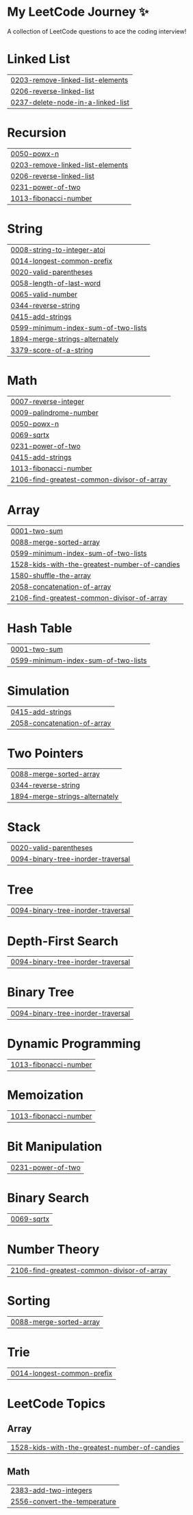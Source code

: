 # My LeetCode Journey ✨
A collection of LeetCode questions to ace the coding interview!


# Linked List
|  |
| ------- |
| [0203-remove-linked-list-elements](https://github.com/KrshnK/Leet/tree/master/0203-remove-linked-list-elements) |
| [0206-reverse-linked-list](https://github.com/KrshnK/Leet/tree/master/0206-reverse-linked-list) |
| [0237-delete-node-in-a-linked-list](https://github.com/KrshnK/Leet/tree/master/0237-delete-node-in-a-linked-list) |
# Recursion
|  |
| ------- |
| [0050-powx-n](https://github.com/KrshnK/Leet/tree/master/0050-powx-n) |
| [0203-remove-linked-list-elements](https://github.com/KrshnK/Leet/tree/master/0203-remove-linked-list-elements) |
| [0206-reverse-linked-list](https://github.com/KrshnK/Leet/tree/master/0206-reverse-linked-list) |
| [0231-power-of-two](https://github.com/KrshnK/Leet/tree/master/0231-power-of-two) |
| [1013-fibonacci-number](https://github.com/KrshnK/Leet/tree/master/1013-fibonacci-number) |
# String
|  |
| ------- |
| [0008-string-to-integer-atoi](https://github.com/KrshnK/Leet/tree/master/0008-string-to-integer-atoi) |
| [0014-longest-common-prefix](https://github.com/KrshnK/Leet/tree/master/0014-longest-common-prefix) |
| [0020-valid-parentheses](https://github.com/KrshnK/Leet/tree/master/0020-valid-parentheses) |
| [0058-length-of-last-word](https://github.com/KrshnK/Leet/tree/master/0058-length-of-last-word) |
| [0065-valid-number](https://github.com/KrshnK/Leet/tree/master/0065-valid-number) |
| [0344-reverse-string](https://github.com/KrshnK/Leet/tree/master/0344-reverse-string) |
| [0415-add-strings](https://github.com/KrshnK/Leet/tree/master/0415-add-strings) |
| [0599-minimum-index-sum-of-two-lists](https://github.com/KrshnK/Leet/tree/master/0599-minimum-index-sum-of-two-lists) |
| [1894-merge-strings-alternately](https://github.com/KrshnK/Leet/tree/master/1894-merge-strings-alternately) |
| [3379-score-of-a-string](https://github.com/KrshnK/Leet/tree/master/3379-score-of-a-string) |
# Math
|  |
| ------- |
| [0007-reverse-integer](https://github.com/KrshnK/Leet/tree/master/0007-reverse-integer) |
| [0009-palindrome-number](https://github.com/KrshnK/Leet/tree/master/0009-palindrome-number) |
| [0050-powx-n](https://github.com/KrshnK/Leet/tree/master/0050-powx-n) |
| [0069-sqrtx](https://github.com/KrshnK/Leet/tree/master/0069-sqrtx) |
| [0231-power-of-two](https://github.com/KrshnK/Leet/tree/master/0231-power-of-two) |
| [0415-add-strings](https://github.com/KrshnK/Leet/tree/master/0415-add-strings) |
| [1013-fibonacci-number](https://github.com/KrshnK/Leet/tree/master/1013-fibonacci-number) |
| [2106-find-greatest-common-divisor-of-array](https://github.com/KrshnK/Leet/tree/master/2106-find-greatest-common-divisor-of-array) |
# Array
|  |
| ------- |
| [0001-two-sum](https://github.com/KrshnK/Leet/tree/master/0001-two-sum) |
| [0088-merge-sorted-array](https://github.com/KrshnK/Leet/tree/master/0088-merge-sorted-array) |
| [0599-minimum-index-sum-of-two-lists](https://github.com/KrshnK/Leet/tree/master/0599-minimum-index-sum-of-two-lists) |
| [1528-kids-with-the-greatest-number-of-candies](https://github.com/KrshnK/Leet/tree/master/1528-kids-with-the-greatest-number-of-candies) |
| [1580-shuffle-the-array](https://github.com/KrshnK/Leet/tree/master/1580-shuffle-the-array) |
| [2058-concatenation-of-array](https://github.com/KrshnK/Leet/tree/master/2058-concatenation-of-array) |
| [2106-find-greatest-common-divisor-of-array](https://github.com/KrshnK/Leet/tree/master/2106-find-greatest-common-divisor-of-array) |
# Hash Table
|  |
| ------- |
| [0001-two-sum](https://github.com/KrshnK/Leet/tree/master/0001-two-sum) |
| [0599-minimum-index-sum-of-two-lists](https://github.com/KrshnK/Leet/tree/master/0599-minimum-index-sum-of-two-lists) |
# Simulation
|  |
| ------- |
| [0415-add-strings](https://github.com/KrshnK/Leet/tree/master/0415-add-strings) |
| [2058-concatenation-of-array](https://github.com/KrshnK/Leet/tree/master/2058-concatenation-of-array) |
# Two Pointers
|  |
| ------- |
| [0088-merge-sorted-array](https://github.com/KrshnK/Leet/tree/master/0088-merge-sorted-array) |
| [0344-reverse-string](https://github.com/KrshnK/Leet/tree/master/0344-reverse-string) |
| [1894-merge-strings-alternately](https://github.com/KrshnK/Leet/tree/master/1894-merge-strings-alternately) |
# Stack
|  |
| ------- |
| [0020-valid-parentheses](https://github.com/KrshnK/Leet/tree/master/0020-valid-parentheses) |
| [0094-binary-tree-inorder-traversal](https://github.com/KrshnK/Leet/tree/master/0094-binary-tree-inorder-traversal) |
# Tree
|  |
| ------- |
| [0094-binary-tree-inorder-traversal](https://github.com/KrshnK/Leet/tree/master/0094-binary-tree-inorder-traversal) |
# Depth-First Search
|  |
| ------- |
| [0094-binary-tree-inorder-traversal](https://github.com/KrshnK/Leet/tree/master/0094-binary-tree-inorder-traversal) |
# Binary Tree
|  |
| ------- |
| [0094-binary-tree-inorder-traversal](https://github.com/KrshnK/Leet/tree/master/0094-binary-tree-inorder-traversal) |
# Dynamic Programming
|  |
| ------- |
| [1013-fibonacci-number](https://github.com/KrshnK/Leet/tree/master/1013-fibonacci-number) |
# Memoization
|  |
| ------- |
| [1013-fibonacci-number](https://github.com/KrshnK/Leet/tree/master/1013-fibonacci-number) |
# Bit Manipulation
|  |
| ------- |
| [0231-power-of-two](https://github.com/KrshnK/Leet/tree/master/0231-power-of-two) |
# Binary Search
|  |
| ------- |
| [0069-sqrtx](https://github.com/KrshnK/Leet/tree/master/0069-sqrtx) |
# Number Theory
|  |
| ------- |
| [2106-find-greatest-common-divisor-of-array](https://github.com/KrshnK/Leet/tree/master/2106-find-greatest-common-divisor-of-array) |
# Sorting
|  |
| ------- |
| [0088-merge-sorted-array](https://github.com/KrshnK/Leet/tree/master/0088-merge-sorted-array) |
# Trie
|  |
| ------- |
| [0014-longest-common-prefix](https://github.com/KrshnK/Leet/tree/master/0014-longest-common-prefix) |
<!---LeetCode Topics Start-->
# LeetCode Topics
## Array
|  |
| ------- |
| [1528-kids-with-the-greatest-number-of-candies](https://github.com/KrshnK/Leet/tree/master/1528-kids-with-the-greatest-number-of-candies) |
## Math
|  |
| ------- |
| [2383-add-two-integers](https://github.com/KrshnK/Leet/tree/master/2383-add-two-integers) |
| [2556-convert-the-temperature](https://github.com/KrshnK/Leet/tree/master/2556-convert-the-temperature) |
<!---LeetCode Topics End-->